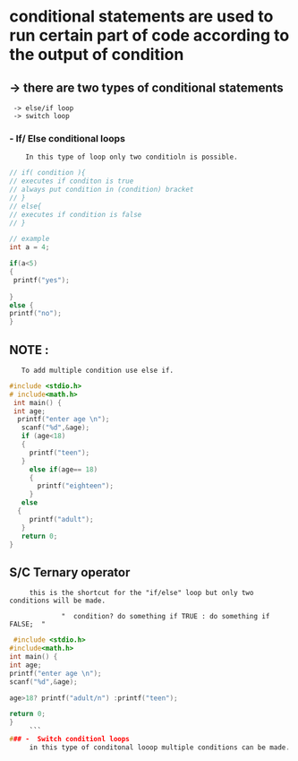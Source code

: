 # conditional statements are used to run certain part of code according to the output of condition
## -> there are two types of conditional statements
     -> else/if loop
     -> switch loop
  ### - If/ Else conditional loops
        In this type of loop only two conditioln is possible.
 ```c
// if( condition ){
// executes if conditon is true
// always put condition in (condition) bracket
// }
// else{
// executes if condition is false
// }

// example
int a = 4;

if(a<5)
{
  printf("yes");
  
}
else {
printf("no");
}
```
## NOTE :
       To add multiple condition use else if.
```c
#include <stdio.h>
# include<math.h>
 int main() {
 int age;
  printf("enter age \n");
   scanf("%d",&age);
   if (age<18)
   {
     printf("teen");
   }
     else if(age== 18)
     {
       printf("eighteen");
     }
   else
  {
     printf("adult");
   }
   return 0;
}
```
## S/C Ternary operator
         this is the shortcut for the "if/else" loop but only two conditions will be made.
                   
                 "  condition? do something if TRUE : do something if FALSE;  "
   ```c
    #include <stdio.h>
#include<math.h>
 int main() {
 int age;
  printf("enter age \n");
   scanf("%d",&age);
   
age>18? printf("adult/n") :printf("teen");
   
   return 0;
}
        ```
 ### -  Switch conditionl loops
        in this type of conditonal looop multiple conditions can be made.

